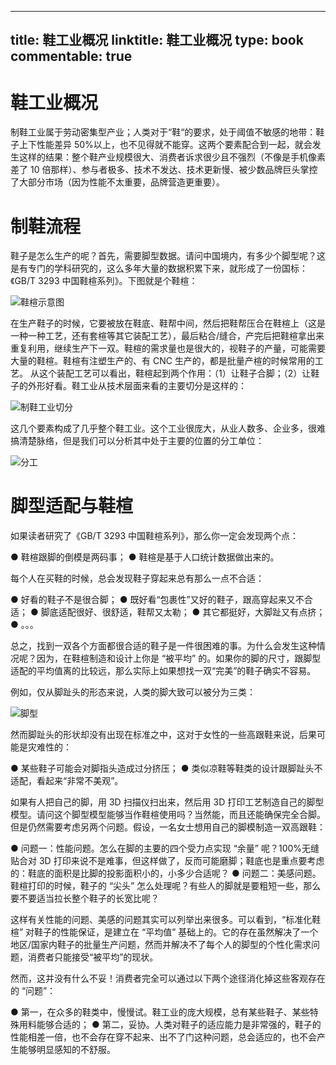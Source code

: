 
---
title: 鞋工业概况
linktitle: 鞋工业概况
type: book
commentable: true
---

# 鞋工业概况

制鞋工业属于劳动密集型产业；人类对于“鞋“的要求，处于阈值不敏感的地带：鞋子上下性能差异 50%以上，也不见得就不能穿。这两个要素配合到一起，就会发生这样的结果：整个鞋产业规模很大、消费者诉求很少且不强烈（不像是手机像素差了 10 倍那样）、参与者极多、技术不发达、技术更新慢、被少数品牌巨头掌控了大部分市场（因为性能不太重要，品牌营造更重要）。

# 制鞋流程

鞋子是怎么生产的呢？首先，需要脚型数据。请问中国境内，有多少个脚型呢？这是有专门的学科研究的，这么多年大量的数据积累下来，就形成了一份国标：《GB/T 3293 中国鞋楦系列》。下图就是个鞋楦：

![鞋楦示意图](https://s1.ax1x.com/2020/07/25/UzrI7q.md.png)

在生产鞋子的时候，它要被放在鞋底、鞋帮中间，然后把鞋帮压合在鞋楦上（这是一种一种工艺，还有套楦等其它装配工艺），最后粘合/缝合，产完后把鞋楦拿出来重复利用，继续生产下一双。鞋楦的需求量也是很大的，视鞋子的产量，可能需要大量的鞋楦。鞋楦有注塑生产的、有 CNC 生产的，都是批量产楦的时候常用的工艺。
从这个装配工艺可以看出，鞋楦起到两个作用：（1）让鞋子合脚；（2）让鞋子的外形好看。鞋工业从技术层面来看的主要切分是这样的：

![制鞋工业切分](https://s1.ax1x.com/2020/07/26/apqcdI.md.jpg)

这几个要素构成了几乎整个鞋工业。这个工业很庞大，从业人数多、企业多，很难搞清楚脉络，但是我们可以分析其中处于主要的位置的分工单位：

![分工](https://s1.ax1x.com/2020/07/26/apqIyQ.jpg)

# 脚型适配与鞋楦

如果读者研究了《GB/T 3293 中国鞋楦系列》，那么你一定会发现两个点：

● 鞋楦跟脚的倒模是两码事；
● 鞋楦是基于人口统计数据做出来的。

每个人在买鞋的时候，总会发现鞋子穿起来总有那么一点不合适：

● 好看的鞋子不是很合脚；
● 既好看“包裹性”又好的鞋子，跟高穿起来又不合适；
● 脚底适配很好、很舒适，鞋帮又太勒；
● 其它都挺好，大脚趾又有点挤；
● 。。。

总之，找到一双各个方面都很合适的鞋子是一件很困难的事。为什么会发生这种情况呢？因为，在鞋楦制造和设计上你是 “被平均” 的。如果你的脚的尺寸，跟脚型适配的平均值离的比较远，那么实际上如果想找一双“完美”的鞋子确实不容易。

例如，仅从脚趾头的形态来说，人类的脚大致可以被分为三类：

![脚型](https://s1.ax1x.com/2020/07/26/apOtC6.png)

然而脚趾头的形状却没有出现在标准之中，这对于女性的一些高跟鞋来说，后果可能是灾难性的：

● 某些鞋子可能会对脚指头造成过分挤压；
● 类似凉鞋等鞋类的设计跟脚趾头不适配，看起来“非常不美观”。

如果有人把自己的脚，用 3D 扫描仪扫出来，然后用 3D 打印工艺制造自己的脚型模型。请问这个脚型模型能够当作鞋楦使用吗？当然能，而且还能确保完全合脚。但是仍然需要考虑另两个问题。假设，一名女士想用自己的脚模制造一双高跟鞋：

● 问题一：性能问题。怎么在脚的主要的四个受力点实现 “余量” 呢？100%无缝贴合对 3D 打印来说不是难事，但这样做了，反而可能磨脚；鞋底也是重点要考虑的：鞋底的面积是比脚的投影面积小的，小多少合适呢？
● 问题二：美感问题。鞋楦打印的时候，鞋子的 “尖头” 怎么处理呢？有些人的脚就是要粗短一些，那么要不要适当拉长整个鞋子的长宽比呢？

这样有关性能的问题、美感的问题其实可以列举出来很多。可以看到，“标准化鞋楦” 对鞋子的性能保证，是建立在 “平均值” 基础上的。它的存在虽然解决了一个地区/国家内鞋子的批量生产问题，然而并解决不了每个人的脚型的个性化需求问题，消费者只能接受“被平均”的现状。

然而，这并没有什么不妥！消费者完全可以通过以下两个途径消化掉这些客观存在的 “问题”：

● 第一，在众多的鞋类中，慢慢试。鞋工业的庞大规模，总有某些鞋子、某些特殊用料能够合适的；
● 第二，妥协。人类对鞋子的适应能力是非常强的，鞋子的性能相差一倍，也不会存在穿不起来、出不了门这种问题，总会适应的，也不会产生能够明显感知的不舒服。

    